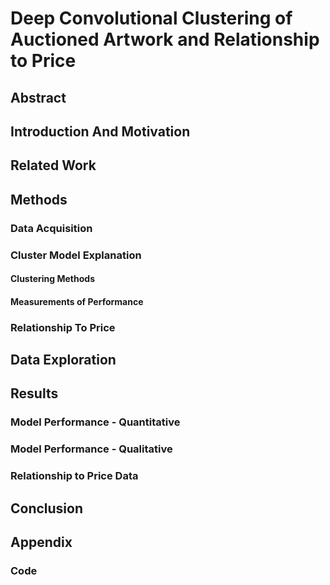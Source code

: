 # Deep Convolutional Clustering of Auctioned Artwork and Relationship to Price

## Abstract

## Introduction And Motivation

## Related Work

## Methods

### Data Acquisition

### Cluster Model Explanation

#### Clustering Methods

#### Measurements of Performance

### Relationship To Price

## Data Exploration

## Results

### Model Performance - Quantitative

### Model Performance - Qualitative

### Relationship to Price Data

## Conclusion

## Appendix

### Code
